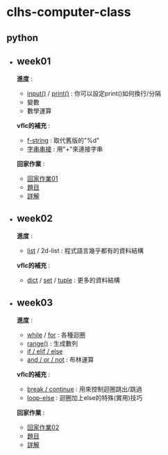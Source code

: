 # **clhs-computer-class**

## **python**

- ## week01

  **進度** :
  - [input()](https://www.w3schools.com/python/ref_func_input.asp "w3schools.com的教學") / [print()](https://linuxhandbook.com/print-in-python/ "linuxhandbook.com的教學") : 你可以設定print()如何換行/分隔
  - 變數
  - 數學運算

  **vflc的補充** :
  - [f-string](https://realpython.com/python-f-strings/ "realpython.com的教學") : 取代舊版的"%d"
  - [字串串接](https://www.w3schools.com/python/gloss_python_string_concatenation.asp "w3schools.com的教學") : 用"+"來連接字串

  **回家作業** :
  - [回家作業01](/高一/回家作業01 "題目 + 詳解(by vflc)")
  - [題目](/高一/回家作業01/only_problem.ipynb "by vflc")
  - [詳解](/高一/回家作業01/solve.ipynb "by vflc")

- ## week02

  **進度** :
  - [list](https://www.w3schools.com/python/python_lists.asp "w3schools.com的教學") / 2d-list : 程式語言幾乎都有的資料結構

  **vflc的補充** :
  - [dict](https://shengyu7697.github.io/blog/2018/10/24/Python-dict/ "shengyu7697的教學") / [set](https://shengyu7697.github.io/blog/2021/02/15/Python-set/ "shengyu7697的教學") / [tuple](https://shengyu7697.github.io/blog/2020/07/06/Python-tuple/ "shengyu7697的教學") : 更多的資料結構

- ## week03

  **進度** :
  - [while](https://shengyu7697.github.io/blog/2021/01/03/Python-while/ "shengyu7697的教學") / [for](https://www.w3schools.com/python/python_for_loops.asp "w3schools.com的教學") : 各種迴圈
  - [range()](https://shengyu7697.github.io/blog/2021/02/09/Python-range/ "shengyu7697的教學") : 生成數列
  - [if / elif / else](https://shengyu7697.github.io/blog/2019/11/19/Python-if/ "shengyu7697的教學")
  - [and / or / not](https://realpython.com/python-or-operator/ "realpython.com的教學") : 布林運算

  **vflc的補充** :
  - [break / continue](https://medium.com/@chiayinchen/1-分鐘搞懂-python-迴圈控制-break-continue-pass-be290cd1f9d8 "chiayinchen的教學") : 用來控制迴圈跳出/跳過
  - [loop-else](https://stackoverflow.com/questions/9979970/why-does-python-use-else-after-for-and-while-loops#answer-9980752 "stackoverflow.com上找到的超讚教學") : 迴圈加上else的特殊(實用)技巧

  **回家作業** :
  - [回家作業02](/高一/回家作業02 "題目 + 詳解(by vflc)")
  - [題目](/高一/回家作業02/only_problem.ipynb "by vflc")
  - [詳解](/高一/回家作業02/solve.ipynb "by vflc")
